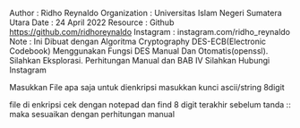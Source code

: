 Author       : Ridho Reynaldo
Organization : Universitas Islam Negeri Sumatera Utara
Date	     : 24 April 2022
Resource     : Github https://github.com/ridhoreynaldo
Instagram    : instagram.com/ridho_reynaldo
Note	     : Ini Dibuat dengan Algoritma Cryptography DES-ECB(Electronic Codebook)
               Menggunakan Fungsi DES Manual Dan Otomatis(openssl).
               Silahkan Eksplorasi.
               Perhitungan Manual dan BAB IV Silahkan Hubungi Instagram

Masukkan File apa saja untuk dienkripsi
masukkan kunci ascii/string 8digit

file di enkripsi cek dengan notepad dan find 8 digit terakhir sebelum tanda :: maka sesuaikan dengan perhitungan manual
